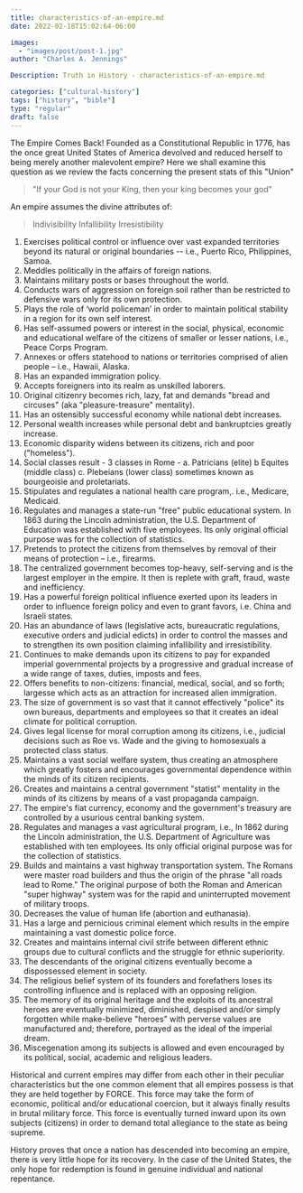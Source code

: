 ```yaml
---
title: characteristics-of-an-empire.md
date: 2022-02-18T15:02:64-06:00

images:
  - "images/post/post-1.jpg"
author: "Charles A. Jennings"

Description: Truth in History - characteristics-of-an-empire.md

categories: ["cultural-history"]
tags: ["history", "bible"]
type: "regular"
draft: false
---
```


The Empire Comes Back! Founded as a Constitutional Republic in 1776, has the once great United States of America devolved and reduced herself to being merely another malevolent empire? Here we shall examine this question as we review the facts concerning the present stats of this "Union"

>"If your God is not your King, then your king becomes your god"

An empire assumes the divine attributes of:

>Indivisibility
>Infallibility
>Irresistibility

1. Exercises political control or influence over vast expanded territories beyond its natural or original boundaries -- i.e., Puerto Rico, Philippines, Samoa.
2. Meddles politically in the affairs of foreign nations.
3. Maintains military posts or bases throughout the world.
4. Conducts wars of aggression on foreign soil rather than be restricted to defensive wars only for its own protection.
5. Plays the role of ‘world policeman’ in order to maintain political stability in a region for its own self interest.
6. Has self-assumed powers or interest in the social, physical, economic and educational welfare of the citizens of smaller or lesser nations, i.e., Peace Corps Program.
7. Annexes or offers statehood to nations or territories comprised of alien people – i.e., Hawaii, Alaska.
8. Has an expanded immigration policy.
9. Accepts foreigners into its realm as unskilled laborers.
10. Original citizenry becomes rich, lazy, fat and demands "bread and circuses" (aka "pleasure-treasure" mentality).
11. Has an ostensibly successful economy while national debt increases.
12. Personal wealth increases while personal debt and bankruptcies greatly increase.
13. Economic disparity widens between its citizens, rich and poor ("homeless").
14. Social classes result - 3 classes in Rome -
a. Patricians (elite)
b Equites (middle class)
c. Plebeians (lower class) sometimes known as bourgeoisie and proletariats.
15. Stipulates and regulates a national health care program,. i.e., Medicare, Medicaid.
16. Regulates and manages a state-run "free" public educational system. In 1863 during the Lincoln administration, the U.S. Department of Education was established with five employees. Its only original official purpose was for the collection of statistics.
17. Pretends to protect the citizens from themselves by removal of their means of protection – i.e., firearms.
18. The centralized government becomes top-heavy, self-serving and is the largest employer in the empire. It then is replete with graft, fraud, waste and inefficiency.
19. Has a powerful foreign political influence exerted upon its leaders in order to influence foreign policy and even to grant favors, i.e. China and Israeli states.
20. Has an abundance of laws (legislative acts, bureaucratic regulations, executive orders and judicial edicts) in order to control the masses and to strengthen its own position claiming infallibility and irresistibility.
21. Continues to make demands upon its citizens to pay for expanded imperial governmental projects by a progressive and gradual increase of a wide range of taxes, duties, imposts and fees.
22. Offers benefits to non-citizens: financial, medical, social, and so forth; largesse which acts as an attraction for increased alien immigration.
23. The size of government is so vast that it cannot effectively "police" its own bureaus, departments and employees so that it creates an ideal climate for political corruption.
24. Gives legal license for moral corruption among its citizens, i.e., judicial decisions such as Roe vs. Wade and the giving to homosexuals a protected class status.
25. Maintains a vast social welfare system, thus creating an atmosphere which greatly fosters and encourages governmental dependence within the minds of its citizen recipients.
26. Creates and maintains a central government "statist" mentality in the minds of its citizens by means of a vast propaganda campaign.
27. The empire's fiat currency, economy and the government's treasury are controlled by a usurious central banking system.
28. Regulates and manages a vast agricultural program, i.e., In 1862 during the Lincoln administration, the U.S. Department of Agriculture was established with ten employees. Its only official original purpose was for the collection of statistics.
29. Builds and maintains a vast highway transportation system. The Romans were master road builders and thus the origin of the phrase "all roads lead to Rome." The original purpose of both the Roman and American "super highway" system was for the rapid and uninterrupted movement of military troops.
30. Decreases the value of human life (abortion and euthanasia).
31. Has a large and pernicious criminal element which results in the empire maintaining a vast domestic police force.
32. Creates and maintains internal civil strife between different ethnic groups due to cultural conflicts and the struggle for ethnic superiority.
33. The descendants of the original citizens eventually become a dispossessed element in society.
34. The religious belief system of its founders and forefathers loses its controlling influence and is replaced with an opposing religion.
35. The memory of its original heritage and the exploits of its ancestral heroes are eventually minimized, diminished, despised and/or simply forgotten while make-believe "heroes" with perverse values are manufactured and; therefore, portrayed as the ideal of the imperial dream.
36. Miscegenation among its subjects is allowed and even encouraged by its political, social, academic and religious leaders.

Historical and current empires may differ from each other in their peculiar characteristics but the one common element that all empires possess is that they are held together by FORCE. This force may take the form of economic, political and/or educational coercion, but it always finally results in brutal military force. This force is eventually turned inward upon its own subjects (citizens) in order to demand total allegiance to the state as being supreme.

History proves that once a nation has descended into becoming an empire, there is very little hope for its recovery. In the case of the United States, the only hope for redemption is found in genuine individual and national repentance.